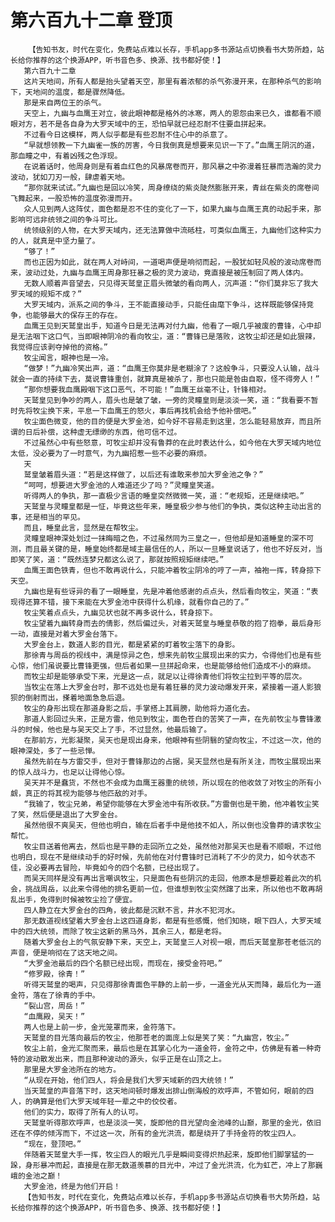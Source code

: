 # 第六百九十二章 登顶
        【告知书友，时代在变化，免费站点难以长存，手机app多书源站点切换看书大势所趋，站长给你推荐的这个换源APP，听书音色多、换源、找书都好使！】
       第六百九十二章
       这片天地间，所有人都是抬头望着天空，那里有着浓郁的杀气弥漫开来，在那种杀气的影响下，天地间的温度，都是骤然降低。
       那是来自两位王的杀气。
       天空上，九幽与血鹰王对立，彼此眼神都是格外的冰寒，两人的恩怨由来已久，谁都看不顺眼对方，若不是各自身为大罗天域中的王，恐怕早就已经忍耐不住要血拼起来。
       不过看今日这模样，两人似乎都是有些忍耐不住心中的杀意了。
       “早就想领教一下九幽雀一族的厉害，今日我倒真是想要来见识一下了。”血鹰王阴沉的道，那血瞳之中，有着凶残之色浮现。
       在说着话时，他周身则是有着血红色的风暴席卷而开，那风暴之中弥漫着狂暴而浩瀚的灵力波动，犹如刀刃一般，肆虐着天地。
       “那你就来试试。”九幽也是回以冷笑，周身缭绕的紫炎陡然膨胀开来，青丝在紫炎的席卷间飞舞起来，一股恐怖的温度弥漫而开。
       众人见到两人这阵仗，面色都是忍不住的变化了一下，如果九幽与血鹰王真的动起手来，那影响可远非统领之间的争斗可比。
       统领级别的人物，在大罗天域内，还无法算做中流砥柱，可类似血鹰王，九幽他们这种实力的人，就真是中坚力量了。
       “够了！”
       而也正因为如此，就在两人对峙间，一道喝声便是响彻而起，一股犹如轻风般的波动席卷而来，波动过处，九幽与血鹰王周身那狂暴之极的灵力波动，竟直接是被压制回了两人体内。
       无数人顺着声音望去，只见得天鹫皇正眉头微皱的看向两人，沉声道：“你们莫非忘了我大罗天域的规矩不成？”
       大罗天域内，派系之间的争斗，王不能直接动手，只能任由麾下争斗，这样既能够保持竞争，也能够最大的保存王的存在。
       血鹰王见到天鹫皇出手，知道今日是无法再对付九幽，他看了一眼几乎被废的曹锋，心中却是无法咽下这口气，当即眼神阴冷的看向牧尘，道：“曹锋已是落败，这牧尘却还是如此狠辣，我觉得应该剥夺掉他的资格。”
       牧尘闻言，眼神也是一冷。
       “做梦！”九幽冷笑出声，道：“血鹰王你莫非是老糊涂了？这般争斗，只要没人认输，战斗就会一直的持续下去，莫说曹锋重创，就算真是被杀了，那也只能是咎由自取，怪不得旁人！”
       “那你想要我血鹰殿咽下这口恶气，不可能！”血鹰王丝毫不让，针锋相对。
       天鹫皇见到争吵的两人，眉头也是皱了皱，一旁的灵瞳皇则是淡淡一笑，道：“我看要不暂时先将牧尘换下来，平息一下血鹰王的怒火，事后再找机会给予他补偿吧。”
       牧尘面色微变，他的目的便是大罗金池，如今好不容易走到这里，怎么能轻易放弃，而且所谓的日后补偿，这种虚无缥缈的东西，他可信不过。
       不过虽然心中有些怒意，可牧尘却并没有鲁莽的在此时表达什么，如今他在大罗天域内地位太低，没必要为了一时意气，为九幽招惹一些不必要的麻烦。
       天
       鹫皇皱着眉头道：“若是这样做了，以后还有谁敢来参加大罗金池之争？”
       “呵呵，想要进大罗金池的人难道还少了吗？”灵瞳皇笑道。
       听得两人的争执，那一直极少言语的睡皇突然微微一笑，道：“老规矩，还是继续吧。”
       天鹫皇与灵瞳皇都是一怔，毕竟这些年来，睡皇极少参与他们的争执，类似这种主动出言的事，还是相当的罕见。
       而且，睡皇此言，显然是在帮牧尘。
       灵瞳皇眼神深处划过一抹晦暗之色，不过虽然同为三皇之一，但他却是知道睡皇的深不可测，而且最关键的是，睡皇始终都是域主最信任的人，所以一旦睡皇说话了，他也不好反对，当即笑了笑，道：“既然连梦兄都这么说了，那就按照规矩继续吧。”
       血鹰王面色铁青，但也不敢再说什么，只能冲着牧尘阴冷的哼了一声，袖袍一挥，转身掠下天空。
       九幽也是有些讶异的看了一眼睡皇，先是冲着他感谢的点点头，然后看向牧尘，笑道：“表现得还算不错，接下来能在大罗金池中获得什么机缘，就看你自己的了。”
       牧尘笑着点点头，九幽见状也就不再多说什么，转身掠下。
       牧尘望着九幽转身而去的倩影，然后偏过头，对着天鹫皇与睡皇恭敬的抱了抱拳，最后身形一动，直接是对着大罗金台落下。
       大罗金台上，数道人影的目光，都是紧紧的盯着牧尘落下的身影。
       那徐青与周岳的视线中，满是惊异之色，想来先前牧尘展现出来的实力，令得他们也是有些心惊，他们虽说要比曹锋更强，但后者如果一旦拼起命来，也是能够给他们造成不小的麻烦。
       而牧尘却是能够承受下来，光是这一点，就足以让得徐青他们将牧尘拉到平等的层次。
       当牧尘在落上大罗金台时，那不远处也是有着狂暴的灵力波动爆发开来，紧接着一道人影狼狈的倒射而出，搽着地面急急后退。
       牧尘的身形出现在那道身影之后，手掌搭上其肩膀，助他将力道化去。
       那道人影回过头来，正是方雷，他见到牧尘，面色苍白的苦笑了一声，在先前牧尘与曹锋激斗的时候，他也是与吴天交上了手，不过显然，他最后输了。
       在那前方，光影凝聚，吴天也是现出身来，他眼神有些阴翳的望向牧尘，不过这一次，他的眼神深处，多了一些忌惮。
       虽然先前在与方雷交手，但对于曹锋那边的占据，吴天显然也是有所关注，而牧尘展现出来的惊人战斗力，也足以让得他心惊。
       吴天并不是蠢货，不然也不会成为血鹰王器重的统领，所以现在的他收敛了对牧尘的所有小觑，真正的将其视为能够与他匹敌的对手。
       “我输了，牧尘兄弟，希望你能够在大罗金池中有所收获。”方雷倒也是干脆，他冲着牧尘笑了笑，然后便是退出了大罗金台。
       虽然他很不爽吴天，但他也明白，输在后者手中是他技不如人，所以倒也没鲁莽的请求牧尘帮忙。
       牧尘目送着他离去，然后也是平静的走回所立之处，虽然他对那吴天也是看不顺眼，不过他也明白，现在不是继续动手的好时候，先前他在对付曹锋时已消耗了不少的灵力，如今状态不佳，没必要再去冒险，毕竟如今的四个名额，已经出现了。
       而吴天同样是没有再出言嘲讽牧尘，只是面色有些阴沉的走回，他原本是想要趁着此次的机会，挑战周岳，以此来令得他的排名更前一位，但谁想到牧尘突然蹿了出来，所以他也不敢再胡乱出手，免得到时候被牧尘捡了便宜。
       四人静立在大罗金台的四角，彼此都是沉默不言，井水不犯河水。
       那无数道视线望着大罗金台上这四道身影，都是有些感慨，他们知晓，眼下四人，大罗天域中的四大统领，而除了牧尘这新的黑马外，其余三人，都是老将。
       随着大罗金台上的气氛安静下来，天空上，天鹫皇三人对视一眼，而后天鹫皇那苍老低沉的声音，便是响彻在了这天地之间。
       “大罗金池最后的四个名额已经出现，而现在，接受金符吧。”
       “修罗殿，徐青！”
       听得天鹫皇的喝声，只见得那徐青面色平静的上前一步，一道金光从天而降，最后化为一道金符，落在了徐青的手中。
       “裂山宫，周岳！”
       “血鹰殿，吴天！”
       两人也是上前一步，金光笼罩而来，金符落下。
       天鹫皇的目光落向最后的牧尘，他那苍老的面庞上似是笑了笑：“九幽宫，牧尘。”
       牧尘上前，金光汇聚而来，最后也是在其掌心化为一道金符，金符之中，仿佛是有着一种奇特的波动散发出来，而且那种波动的源头，似乎正是在山顶之上。
       那里是大罗金池所在的地方。
       “从现在开始，他们四人，将会是我们大罗天域新的四大统领！”
       当天鹫皇的声音落下时，这天地间顿时爆发出排山倒海般的欢呼声，不管如何，眼前的四人，的确算是他们大罗天域年轻一辈之中的佼佼者。
       他们的实力，取得了所有人的认可。
       天鹫皇听得那欢呼声，也是淡淡一笑，旋即他的目光望向金池峰的山巅，那里的金光，依旧还在不停的倾泻而下，不过这一次，所有的金光洪流，都是绕开了手持金符的牧尘四人。
       “现在，登顶吧。”
       伴随着天鹫皇大手一挥，牧尘四人的眼光几乎是瞬间变得炽热起来，旋即他们脚掌猛的一跺，身形暴冲而起，直接是在那无数道羡慕的目光中，冲过了金光洪流，化为虹芒，冲上了那巍峨的金池之巅！
       大罗金池，终是为他们开启！
       【告知书友，时代在变化，免费站点难以长存，手机app多书源站点切换看书大势所趋，站长给你推荐的这个换源APP，听书音色多、换源、找书都好使！】